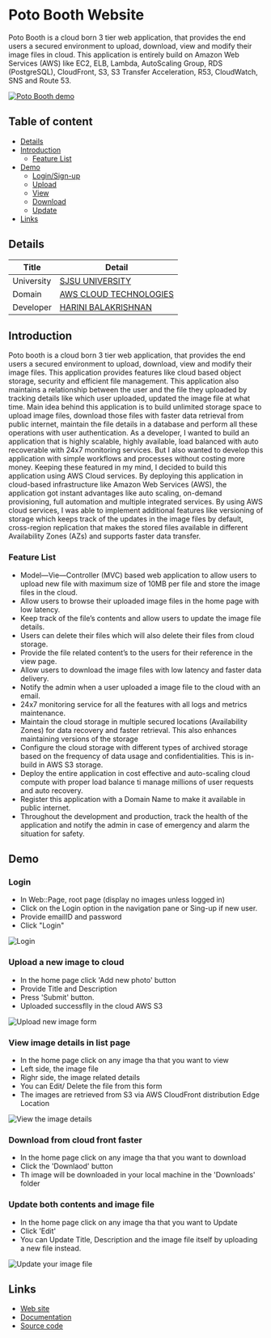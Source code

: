 
Poto Booth Website
==================

Poto Booth is a cloud born 3 tier web application, that provides the end users a secured environment to upload, download, view and modify their image files in cloud. This application is entirely build on Amazon Web Services (AWS) like EC2, ELB, Lambda, AutoScaling Group, RDS (PostgreSQL), CloudFront, S3, S3 Transfer Acceleration, R53, CloudWatch, SNS and Route 53.

[![Poto Booth demo](https://i.imgur.com/co7enBZ.png)](https://www.youtube.com/watch?v=3VDgBgRh1Xs&feature=youtu.be)

## Table of content

- [Details](#details)
- [Introduction](#introduction)
    - [Feature List](#feature-list)
- [Demo](#demo)
    - [Login/Sign-up](#login)
    - [Upload](#upload-a-new-image-to-cloud)
    - [View](#view-image-details-in-list-page)
    - [Download](#download-from-cloud-front-faster)
    - [Update](#update-both-contents-and-image-file)
- [Links](#links)

## Details

|Title | Detail|
|---|---|
| University | [SJSU UNIVERSITY]( http://www.sjsu.edu/) |
| Domain | [AWS CLOUD TECHNOLOGIES](https://aws.amazon.com/)|
| Developer | [HARINI BALAKRISHNAN](https://www.linkedin.com/in/harini-balakrishnan/) |

## Introduction
Poto booth is a cloud born 3 tier web application, that provides the end users a secured environment to upload, download, view and modify their image files. This application provides features like cloud based object storage, security and efficient file management. This application also maintains a relationship between the user and the file they uploaded by tracking details like which user uploaded, updated the image file at what time. Main idea behind this application is to build unlimited storage space to upload image files, download those files with faster data retrieval from public internet, maintain the file details in a database and perform all these operations with user authentication. As a developer, I wanted to build an application that is highly scalable, highly available, load balanced with auto recoverable with 24x7 monitoring services. But I also wanted to develop this application with simple workflows and processes without costing more money. Keeping these featured in my mind, I decided to build this application using AWS Cloud services. By deploying this application in cloud-based infrastructure like Amazon Web Services (AWS), the application got instant advantages like auto scaling, on-demand provisioning, full automation and multiple integrated services. By using AWS cloud services, I was able to implement additional features like versioning of storage which keeps track of the updates in the image files by default, cross-region replication that makes the stored files available in different Availability Zones (AZs) and supports faster data transfer.

### Feature List
- Model—Vie—Controller (MVC) based web application to allow users to upload new file with maximum size of 10MB per file and store the image files in the cloud.
- Allow users to browse their uploaded image files in the home page with low latency.
- Keep track of the file’s contents and allow users to update the image file details. 
- Users can delete their files which will also delete their files from cloud storage.
- Provide the file related content’s to the users for their reference in the view page.
- Allow users to download the image files with low latency and faster data delivery.
- Notify the admin when a user uploaded a image file to the cloud with an email.
- 24x7 monitoring service for all the features with all logs and metrics maintenance.
- Maintain the cloud storage in multiple secured locations (Availability Zones) for data recovery and faster retrieval. This also enhances maintaining versions of the storage
- Configure the cloud storage with different types of archived storage based on the frequency of data usage and confidentialities. This is in-build in AWS S3 storage.
- Deploy the entire application in cost effective and auto-scaling cloud compute with proper load balance ti manage millions of user requests and auto recovery.
- Register this application with a Domain Name to make it available in public internet.
- Throughout the development and production, track the health of the application and notify the admin in case of emergency and alarm the situation for safety.

## Demo
### Login

* In Web::Page, root page (display no images unless logged in)
* Click on the Login option in the navigation pane or Sing-up if new user.
* Provide emailID and password
* Click "Login" 

![Login](https://i.imgur.com/XbaWvw9.png)

### Upload a new image to cloud

* In the home page click 'Add new photo' button
* Provide Title and Description
* Press 'Submit' button.
* Uploaded successflly in the cloud AWS S3

![Upload new image form](https://i.imgur.com/n4bUEMu.png)

### View image details in list page

* In the home page click on any image tha that you want to view
* Left side, the image file
* Righr side, the image related details
* You can Edit/ Delete the file from this form
* The images are retrieved from S3 via AWS CloudFront distribution Edge Location

![View the image details](https://i.imgur.com/YMEB4Uz.png)

### Download from cloud front faster

* In the home page click on any image tha that you want to download
* Click the 'Downlaod' button
* Th image will be downloaded in your local machine in the 'Downloads' folder

### Update both contents and image file

* In the home page click on any image tha that you want to Update
* Click 'Edit' 
* You can Update Title, Description and the image file itself by uploading a new file instead.

![Update your image file](https://i.imgur.com/61kh5zN.png)

## Links

* [Web site](https://www.youtube.com/watch?v=3VDgBgRh1Xs&feature=youtu.be)
* [Documentation](https://github.com/HariniGB/my_cloud_project/blob/master/README.md)
* [Source code](https://github.com/HariniGB/my_cloud_project/)
